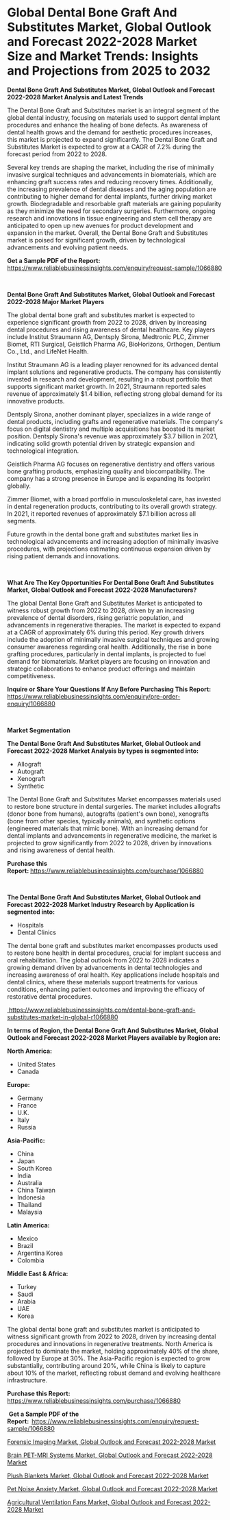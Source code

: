 <p><h1>Global Dental Bone Graft And Substitutes Market, Global Outlook and Forecast 2022-2028 Market Size and Market Trends: Insights and Projections from 2025 to 2032</h1></p><p><strong>Dental Bone Graft And Substitutes Market, Global Outlook and Forecast 2022-2028 Market Analysis and Latest Trends</strong></p>
<p><p>The Dental Bone Graft and Substitutes market is an integral segment of the global dental industry, focusing on materials used to support dental implant procedures and enhance the healing of bone defects. As awareness of dental health grows and the demand for aesthetic procedures increases, this market is projected to expand significantly. The Dental Bone Graft and Substitutes Market is expected to grow at a CAGR of 7.2% during the forecast period from 2022 to 2028.</p><p>Several key trends are shaping the market, including the rise of minimally invasive surgical techniques and advancements in biomaterials, which are enhancing graft success rates and reducing recovery times. Additionally, the increasing prevalence of dental diseases and the aging population are contributing to higher demand for dental implants, further driving market growth. Biodegradable and resorbable graft materials are gaining popularity as they minimize the need for secondary surgeries. Furthermore, ongoing research and innovations in tissue engineering and stem cell therapy are anticipated to open up new avenues for product development and expansion in the market. Overall, the Dental Bone Graft and Substitutes market is poised for significant growth, driven by technological advancements and evolving patient needs.</p></p>
<p><strong>Get a Sample PDF of the Report:&nbsp;</strong> <a href="https://www.reliablebusinessinsights.com/enquiry/request-sample/1066880?utm_campaign=112&utm_medium=2&utm_source=Github&utm_content=ia&utm_term=21032025&utm_id=dental-bone-graft-and-substitutes-market-global-outlook-and-forecast-2022-2028">https://www.reliablebusinessinsights.com/enquiry/request-sample/1066880</a></p>
<p>&nbsp;</p>
<p><strong>Dental Bone Graft And Substitutes Market, Global Outlook and Forecast 2022-2028 Major Market Players</strong></p>
<p><p>The global dental bone graft and substitutes market is expected to experience significant growth from 2022 to 2028, driven by increasing dental procedures and rising awareness of dental healthcare. Key players include Institut Straumann AG, Dentsply Sirona, Medtronic PLC, Zimmer Biomet, RTI Surgical, Geistlich Pharma AG, BioHorizons, Orthogen, Dentium Co., Ltd., and LifeNet Health.</p><p>Institut Straumann AG is a leading player renowned for its advanced dental implant solutions and regenerative products. The company has consistently invested in research and development, resulting in a robust portfolio that supports significant market growth. In 2021, Straumann reported sales revenue of approximately $1.4 billion, reflecting strong global demand for its innovative products.</p><p>Dentsply Sirona, another dominant player, specializes in a wide range of dental products, including grafts and regenerative materials. The company's focus on digital dentistry and multiple acquisitions has boosted its market position. Dentsply Sirona's revenue was approximately $3.7 billion in 2021, indicating solid growth potential driven by strategic expansion and technological integration.</p><p>Geistlich Pharma AG focuses on regenerative dentistry and offers various bone grafting products, emphasizing quality and biocompatibility. The company has a strong presence in Europe and is expanding its footprint globally.</p><p>Zimmer Biomet, with a broad portfolio in musculoskeletal care, has invested in dental regeneration products, contributing to its overall growth strategy. In 2021, it reported revenues of approximately $7.1 billion across all segments.</p><p>Future growth in the dental bone graft and substitutes market lies in technological advancements and increasing adoption of minimally invasive procedures, with projections estimating continuous expansion driven by rising patient demands and innovations.</p></p>
<p>&nbsp;</p>
<p><strong>What Are The Key Opportunities For Dental Bone Graft And Substitutes Market, Global Outlook and Forecast 2022-2028 Manufacturers?</strong></p>
<p><p>The global Dental Bone Graft and Substitutes Market is anticipated to witness robust growth from 2022 to 2028, driven by an increasing prevalence of dental disorders, rising geriatric population, and advancements in regenerative therapies. The market is expected to expand at a CAGR of approximately 6% during this period. Key growth drivers include the adoption of minimally invasive surgical techniques and growing consumer awareness regarding oral health. Additionally, the rise in bone grafting procedures, particularly in dental implants, is projected to fuel demand for biomaterials. Market players are focusing on innovation and strategic collaborations to enhance product offerings and maintain competitiveness.</p></p>
<p><strong>Inquire or Share Your Questions If Any Before Purchasing This Report:</strong> <a href="https://www.reliablebusinessinsights.com/enquiry/pre-order-enquiry/1066880?utm_campaign=112&utm_medium=2&utm_source=Github&utm_content=ia&utm_term=21032025&utm_id=dental-bone-graft-and-substitutes-market-global-outlook-and-forecast-2022-2028">https://www.reliablebusinessinsights.com/enquiry/pre-order-enquiry/1066880</a></p>
<p>&nbsp;</p>
<p><strong>Market Segmentation</strong></p>
<p><strong>The Dental Bone Graft And Substitutes Market, Global Outlook and Forecast 2022-2028 Market Analysis by types is segmented into:</strong></p>
<p><ul><li>Allograft</li><li>Autograft</li><li>Xenograft</li><li>Synthetic</li></ul></p>
<p><p>The Dental Bone Graft and Substitutes Market encompasses materials used to restore bone structure in dental surgeries. The market includes allografts (donor bone from humans), autografts (patient's own bone), xenografts (bone from other species, typically animals), and synthetic options (engineered materials that mimic bone). With an increasing demand for dental implants and advancements in regenerative medicine, the market is projected to grow significantly from 2022 to 2028, driven by innovations and rising awareness of dental health.</p></p>
<p><strong>Purchase this Report:&nbsp;</strong><a href="https://www.reliablebusinessinsights.com/purchase/1066880?utm_campaign=112&utm_medium=2&utm_source=Github&utm_content=ia&utm_term=21032025&utm_id=dental-bone-graft-and-substitutes-market-global-outlook-and-forecast-2022-2028">https://www.reliablebusinessinsights.com/purchase/1066880</a></p>
<p>&nbsp;</p>
<p><strong>The Dental Bone Graft And Substitutes Market, Global Outlook and Forecast 2022-2028 Market Industry Research by Application is segmented into:</strong></p>
<p><ul><li>Hospitals</li><li>Dental Clinics</li></ul></p>
<p><p>The dental bone graft and substitutes market encompasses products used to restore bone health in dental procedures, crucial for implant success and oral rehabilitation. The global outlook from 2022 to 2028 indicates a growing demand driven by advancements in dental technologies and increasing awareness of oral health. Key applications include hospitals and dental clinics, where these materials support treatments for various conditions, enhancing patient outcomes and improving the efficacy of restorative dental procedures.</p></p>
<p><a href="https://www.reliablebusinessinsights.com/dental-bone-graft-and-substitutes-market-in-global-r1066880?utm_campaign=112&utm_medium=2&utm_source=Github&utm_content=ia&utm_term=21032025&utm_id=dental-bone-graft-and-substitutes-market-global-outlook-and-forecast-2022-2028">&nbsp;https://www.reliablebusinessinsights.com/dental-bone-graft-and-substitutes-market-in-global-r1066880</a></p>
<p><strong>In terms of Region, the Dental Bone Graft And Substitutes Market, Global Outlook and Forecast 2022-2028 Market Players available by Region are:</strong></p>
<p>
    <p> <strong> North America: </strong>
        <ul>
            <li>United States</li>
            <li>Canada</li>
        </ul>
        </p> 
    <p> <strong> Europe: </strong>
        <ul>
            <li>Germany</li>
            <li>France</li>
            <li>U.K.</li>
            <li>Italy</li>
            <li>Russia</li>
        </ul>
        </p> 
    <p> <strong> Asia-Pacific: </strong>
        <ul>
            <li>China</li>
            <li>Japan</li>
            <li>South Korea</li>
            <li>India</li>
            <li>Australia</li>
            <li>China Taiwan</li>
            <li>Indonesia</li>
            <li>Thailand</li>
            <li>Malaysia</li>
        </ul>
        </p> 
    <p> <strong> Latin America: </strong>
        <ul>
            <li>Mexico</li>
            <li>Brazil</li>
            <li>Argentina Korea</li>
            <li>Colombia</li>
        </ul>
        </p> 
    <p> <strong> Middle East & Africa: </strong>
        <ul>
            <li>Turkey</li>
            <li>Saudi</li>
            <li>Arabia</li>
            <li>UAE</li>
            <li>Korea</li>
        </ul>
    </p>
    </p>
<p><p>The global dental bone graft and substitutes market is anticipated to witness significant growth from 2022 to 2028, driven by increasing dental procedures and innovations in regenerative treatments. North America is projected to dominate the market, holding approximately 40% of the share, followed by Europe at 30%. The Asia-Pacific region is expected to grow substantially, contributing around 20%, while China is likely to capture about 10% of the market, reflecting robust demand and evolving healthcare infrastructure.</p></p>
<p><strong>Purchase this Report: </strong><a href="https://www.reliablebusinessinsights.com/purchase/1066880?utm_campaign=112&utm_medium=2&utm_source=Github&utm_content=ia&utm_term=21032025&utm_id=dental-bone-graft-and-substitutes-market-global-outlook-and-forecast-2022-2028">https://www.reliablebusinessinsights.com/purchase/1066880</a></p>
<p>&nbsp;<strong>Get a Sample PDF of the Report:&nbsp;&nbsp;</strong><a href="https://www.reliablebusinessinsights.com/enquiry/request-sample/1066880?utm_campaign=112&utm_medium=2&utm_source=Github&utm_content=ia&utm_term=21032025&utm_id=dental-bone-graft-and-substitutes-market-global-outlook-and-forecast-2022-2028">https://www.reliablebusinessinsights.com/enquiry/request-sample/1066880</a></p>
<p><strong></strong></p>
<p><p><a href="https://github.com/cayposshefin/Market-Research-Report-List-1/blob/main/forensic-imaging-market-global-outlook-and-forecast-2022-2028-market.md?utm_campaign=112&utm_medium=2&utm_source=Github&utm_content=ia&utm_term=21032025&utm_id=dental-bone-graft-and-substitutes-market-global-outlook-and-forecast-2022-2028">Forensic Imaging Market, Global Outlook and Forecast 2022-2028 Market</a></p><p><a href="https://github.com/busamoleankk/Market-Research-Report-List-1/blob/main/brain-pet-mri-systems-market-global-outlook-and-forecast-2022-2028-market.md?utm_campaign=112&utm_medium=2&utm_source=Github&utm_content=ia&utm_term=21032025&utm_id=dental-bone-graft-and-substitutes-market-global-outlook-and-forecast-2022-2028">Brain PET-MRI Systems Market, Global Outlook and Forecast 2022-2028 Market</a></p><p><a href="https://github.com/kanetaerkid/Market-Research-Report-List-1/blob/main/plush-blankets-market-global-outlook-and-forecast-2022-2028-market.md?utm_campaign=112&utm_medium=2&utm_source=Github&utm_content=ia&utm_term=21032025&utm_id=dental-bone-graft-and-substitutes-market-global-outlook-and-forecast-2022-2028">Plush Blankets Market, Global Outlook and Forecast 2022-2028 Market</a></p><p><a href="https://github.com/yodhafirorae/Market-Research-Report-List-1/blob/main/pet-noise-anxiety-market-global-outlook-and-forecast-2022-2028-market.md?utm_campaign=112&utm_medium=2&utm_source=Github&utm_content=ia&utm_term=21032025&utm_id=dental-bone-graft-and-substitutes-market-global-outlook-and-forecast-2022-2028">Pet Noise Anxiety Market, Global Outlook and Forecast 2022-2028 Market</a></p><p><a href="https://github.com/chillwervenu/Market-Research-Report-List-1/blob/main/agricultural-ventilation-fans-market-global-outlook-and-forecast-2022-2028-market.md?utm_campaign=112&utm_medium=2&utm_source=Github&utm_content=ia&utm_term=21032025&utm_id=dental-bone-graft-and-substitutes-market-global-outlook-and-forecast-2022-2028">Agricultural Ventilation Fans Market, Global Outlook and Forecast 2022-2028 Market</a></p></p>